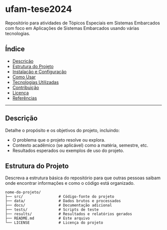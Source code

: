 # ufam-tese2024
Repositório para atividades de Tópicos Especiais em Sistemas Embarcados com foco em Aplicações de Sistemas Embarcados usando várias tecnologias.

## Índice

- [Descrição](#descrição)
- [Estrutura do Projeto](#estrutura-do-projeto)
- [Instalação e Configuração](#instalação-e-configuração)
- [Como Usar](#como-usar)
- [Tecnologias Utilizadas](#tecnologias-utilizadas)
- [Contribuição](#contribuição)
- [Licença](#licença)
- [Referências](#referências)

---

## Descrição

Detalhe o propósito e os objetivos do projeto, incluindo:
- O problema que o projeto resolve ou explora.
- Contexto acadêmico (se aplicável) como a matéria, semestre, etc.
- Resultados esperados ou exemplos de uso do projeto.

## Estrutura do Projeto

Descreva a estrutura básica do repositório para que outras pessoas saibam onde encontrar informações e como o código está organizado.

```plaintext
nome-do-projeto/
├── src/                # Código-fonte do projeto
├── data/               # Dados brutos e processados
├── docs/               # Documentação adicional
├── tests/              # Scripts de teste
├── results/            # Resultados e relatórios gerados
├── README.md           # Este arquivo
└── LICENSE             # Licença do projeto